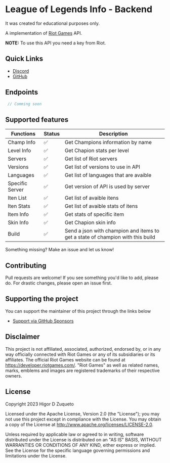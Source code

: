 # League of Legends Info - Backend

It was created for educational purposes only.

A implementation of [Riot Games](https://developer.riotgames.com/) API.

**NOTE:** To use this API you need a key from Riot.

## Quick Links

* [Discord](https://discord.gg/PJekRSanZb)
* [GitHub](https://github.com/higordiasz/lolinfo-backend)

## Endpoints

```js
 // Comming soon
```

## Supported features

| Functions  | Status | Description |
| ------------- | ------------- | ------------- |
|Champ Info| ✅ | Get Champions information by name|
|Level Info| ✅ | Get Chapion stats per level|
|Servers| ✅ | Get list of Riot servers|
|Versions| ✅ | Get list of versions to use in API|
|Languages| ✅ | Get list of languages that are avaible|
|Specific Server| ✅ | Get version of API is used by server|
|Iten List| ✅ | Get list of avaible itens|
|Iten Stats| ✅ | Get list of avaible stats of itens|
|Item Info| ✅ | Get stats of specific item|
|Skin Info| ✅ | Get Chapion skin info|
|Build| ✅ | Send a json with champion and items to get a state of champion with this build|

Something missing? Make an issue and let us know!

## Contributing

Pull requests are welcome! If you see something you'd like to add, please do. For drastic changes, please open an issue first.

## Supporting the project

You can support the maintainer of this project through the links below

- [Support via GitHub Sponsors](https://github.com/sponsors/higordiasz)

## Disclaimer

This project is not affiliated, associated, authorized, endorsed by, or in any way officially connected with Riot Games or any of its subsidiaries or its affiliates. The official Riot Games website can be found at https://developer.riotgames.com/. "Riot Games" as well as related names, marks, emblems and images are registered trademarks of their respective owners.

## License

Copyright 2023 Higor D Zuqueto

Licensed under the Apache License, Version 2.0 (the "License");
you may not use this project except in compliance with the License.
You may obtain a copy of the License at http://www.apache.org/licenses/LICENSE-2.0.

Unless required by applicable law or agreed to in writing, software
distributed under the License is distributed on an "AS IS" BASIS,
WITHOUT WARRANTIES OR CONDITIONS OF ANY KIND, either express or implied.
See the License for the specific language governing permissions and
limitations under the License.
